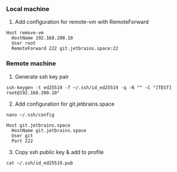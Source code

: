 ### Local machine

1) Add configuration for remote-vm with RemoteForward
```
Host remove-vm
  HostName 192.168.200.10
  User root
  RemoteForward 222 git.jetbrains.space:22
```

### Remote machine

1) Generate ssh key pair
```
ssh-keygen -t ed25519 -f ~/.ssh/id_ed25519 -q -N "" -C "[TEST] root@192.168.200.10"
```

2) Add configuration for git.jetbrains.space

```
nano ~/.ssh/config
```

```
Host git.jetbrains.space
  HostName git.jetbrains.space
  User git
  Port 222
```

3) Copy ssh public key & add to profile

```
cat ~/.ssh/id_ed25519.pub
```
